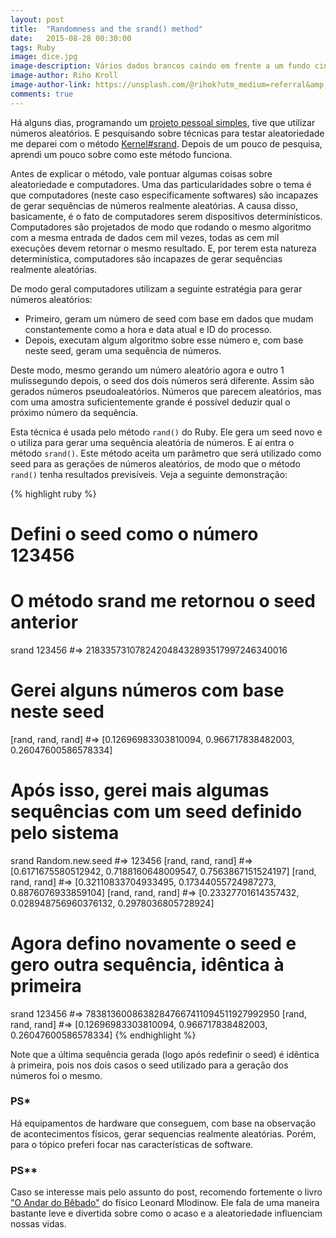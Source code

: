 ```yaml
---
layout: post
title:  "Randomness and the srand() method"
date:   2015-08-28 00:30:00
tags: Ruby
image: dice.jpg
image-description: Vários dados brancos caindo em frente a um fundo cinza
image-author: Riho Kroll
image-author-link: https://unsplash.com/@rihok?utm_medium=referral&amp;utm_campaign=photographer-credit&amp;utm_content=creditBadge
comments: true
---
```



Há alguns dias, programando um [projeto pessoal simples](https://github.com/ruan-brandao/lizard-spock), tive que utilizar números aleatórios. E pesquisando sobre técnicas para testar aleatoriedade me deparei com o método [Kernel#srand](http://ruby-doc.org/core-2.2.3/Kernel.html#method-i-srand). Depois de um pouco de pesquisa, aprendi um pouco sobre como este método funciona.

Antes de explicar o método, vale pontuar algumas coisas sobre aleatoriedade e computadores. Uma das particularidades sobre o tema é que computadores (neste caso especificamente softwares) são incapazes de gerar sequências de números realmente aleatórias. A causa disso, basicamente, é o fato de computadores serem dispositivos determinísticos. Computadores são projetados de modo que rodando o mesmo algoritmo com a mesma entrada de dados cem mil vezes, todas as cem mil execuções devem retornar o mesmo resultado. E, por terem esta natureza determinística, computadores são incapazes de gerar sequências realmente aleatórias.

De modo geral computadores utilizam a seguinte estratégia para gerar números aleatórios:

 - Primeiro, geram um número de seed com base em dados que mudam constantemente como a hora e data atual e ID do processo.
 - Depois, executam algum algoritmo sobre esse número e, com base neste seed, geram uma sequência de números.

Deste modo, mesmo gerando um número aleatório agora e outro 1 mulissegundo depois, o seed dos dois números será diferente. Assim são gerados números pseudoaleatórios. Números que parecem aleatórios, mas com uma amostra suficientemente grande é possível deduzir qual o próximo número da sequência.

Esta técnica é usada pelo método `rand()` do Ruby. Ele gera um seed novo e o utiliza para gerar uma sequência aleatória de números. E aí entra o método `srand()`. Este método aceita um parâmetro que será utilizado como seed para as gerações de números aleatórios, de modo que o método `rand()` tenha resultados previsíveis. Veja a seguinte demonstração:

{% highlight ruby %}
# Defini o seed como o número 123456
# O método srand me retornou o seed anterior
srand 123456
#=> 218335731078242048432893517997246340016

# Gerei alguns números com base neste seed
[rand, rand, rand]
#=> [0.12696983303810094, 0.966717838482003, 0.26047600586578334]

# Após isso, gerei mais algumas sequências com um seed definido pelo sistema
srand Random.new.seed
#=> 123456
[rand, rand, rand]
#=> [0.6171675580512942, 0.7188160648009547, 0.7563867151524197]
[rand, rand, rand]
#=> [0.32110833704933495, 0.17344055724987273, 0.8876076933859104]
[rand, rand, rand]
#=> [0.23327701614357432, 0.028948756960376132, 0.2978036805728924]

# Agora defino novamente o seed e gero outra sequência, idêntica à primeira
srand 123456
#=> 78381360086382847667411094511927992950
[rand, rand, rand]
#=> [0.12696983303810094, 0.966717838482003, 0.26047600586578334]
{% endhighlight %}

Note que a última sequência gerada (logo após redefinir o seed) é idêntica à primeira, pois nos dois casos o seed utilizado para a geração dos números foi o mesmo.

### PS*
Há equipamentos de hardware que conseguem, com base na observação de acontecimentos físicos, gerar sequencias realmente aleatórias. Porém, para o tópico preferi focar nas características de software.

### PS**
Caso se interesse mais pelo assunto do post, recomendo fortemente o livro ["O Andar do Bêbado"](http://www.skoob.com.br/o-andar-do-bebado-37134ed40631.html) do físico Leonard Mlodinow. Ele fala de uma maneira bastante leve e divertida sobre como o acaso e a aleatoriedade influenciam nossas vidas.
